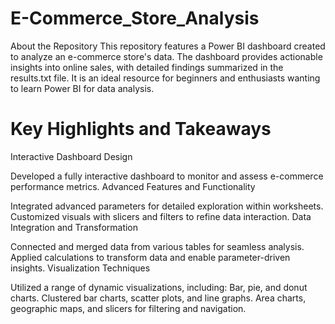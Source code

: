 # E-Commerce_Store_Analysis
About the Repository
This repository features a Power BI dashboard created to analyze an e-commerce store's data. The dashboard provides actionable insights into online sales, with detailed findings summarized in the results.txt file. It is an ideal resource for beginners and enthusiasts wanting to learn Power BI for data analysis.

# Key Highlights and Takeaways
Interactive Dashboard Design

Developed a fully interactive dashboard to monitor and assess e-commerce performance metrics.
Advanced Features and Functionality

Integrated advanced parameters for detailed exploration within worksheets.
Customized visuals with slicers and filters to refine data interaction.
Data Integration and Transformation

Connected and merged data from various tables for seamless analysis.
Applied calculations to transform data and enable parameter-driven insights.
Visualization Techniques

Utilized a range of dynamic visualizations, including:
Bar, pie, and donut charts.
Clustered bar charts, scatter plots, and line graphs.
Area charts, geographic maps, and slicers for filtering and navigation.
